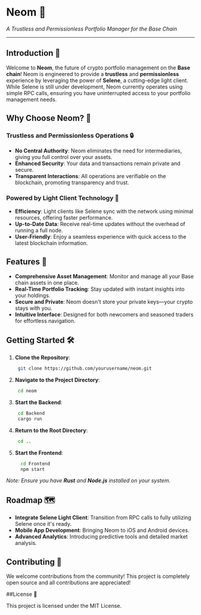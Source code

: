 # Neom 🌌

*A Trustless and Permissionless Portfolio Manager for the Base Chain*

---

## Introduction 🚀

Welcome to **Neom**, the future of crypto portfolio management on the **Base chain**! Neom is engineered to provide a **trustless** and **permissionless** experience by leveraging the power of **Selene**, a cutting-edge light client. While Selene is still under development, Neom currently operates using simple RPC calls, ensuring you have uninterrupted access to your portfolio management needs.

## Why Choose Neom? 🤔

### Trustless and Permissionless Operations 🔒

- **No Central Authority**: Neom eliminates the need for intermediaries, giving you full control over your assets.
- **Enhanced Security**: Your data and transactions remain private and secure.
- **Transparent Interactions**: All operations are verifiable on the blockchain, promoting transparency and trust.

### Powered by Light Client Technology 🌟

- **Efficiency**: Light clients like Selene sync with the network using minimal resources, offering faster performance.
- **Up-to-Date Data**: Receive real-time updates without the overhead of running a full node.
- **User-Friendly**: Enjoy a seamless experience with quick access to the latest blockchain information.

## Features 🎯

- **Comprehensive Asset Management**: Monitor and manage all your Base chain assets in one place.
- **Real-Time Portfolio Tracking**: Stay updated with instant insights into your holdings.
- **Secure and Private**: Neom doesn't store your private keys—your crypto stays with you.
- **Intuitive Interface**: Designed for both newcomers and seasoned traders for effortless navigation.

## Getting Started 🛠️

1. **Clone the Repository**:
   ```bash
    git clone https://github.com/yourusername/neom.git
   ```
2. **Navigate to the Project Directory**:
   ```bash
    cd neom
   ```
3. **Start the Backend**:
   ```bash
    cd Backend
    cargo run
   ```
4. **Return to the Root Directory**:
   ```bash
    cd ..
   ```
5. **Start the Frontend**:
   ```bash
     cd Frontend
     npm start
   ```
*Note: Ensure you have **Rust** and **Node.js** installed on your system.*

## Roadmap 🗺️

- **Integrate Selene Light Client**: Transition from RPC calls to fully utilizing Selene once it's ready.
- **Mobile App Development**: Bringing Neom to iOS and Android devices.
- **Advanced Analytics**: Introducing predictive tools and detailed market analysis.

## Contributing 🤝

We welcome contributions from the community! This project is completely open source and all contributions are appreciated!

##License 📄

This project is licensed under the MIT License.
